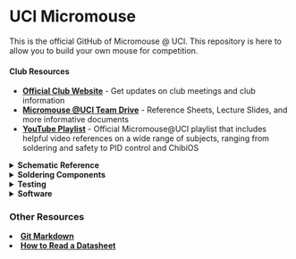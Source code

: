 # UCI Micromouse




This is the official GitHub of Micromouse @ UCI. This repository is here to allow you to build your own mouse for competition. 

#### Club Resources
 * [__Official Club Website__](https://micromouseuci.github.io/) - Get updates on club meetings and club information
 * [__Micromouse @UCI Team Drive__](https://drive.google.com/drive/folders/1fHwfOaCsH3-F_LZoAcfiGgn9cWiebsPj) - Reference Sheets, Lecture Slides, and more informative documents
 * [__YouTube Playlist__](https://www.youtube.com/playlist?list=PLTnmBeaLzeHIIcfAZqYvjoWuxOcVnpV9Z) - Official Micromouse@UCI playlist that includes helpful video references on a wide range of subjects, ranging from soldering and safety to PID control and ChibiOS
 
 
 <details>
 <summary><strong>Schematic Reference</strong></summary>
 <p>This is the schematic for Micromouse at UCI's PCB. The parts are listed below the image, with the labels in parentheses. Below the labels are further explanations of each circuit so that you can get an understanding of how each circuit works and why we included them in the PCB</p>
 <img src="https://github.com/micromouseuci/UCI-Micromouse/blob/master/images/Schematic.PNG">
 
* [__SN754410NE__](https://www.digikey.com/product-detail/en/texas-instruments/SN754410NE/296-9911-5-ND/380180) _(U2)_ - Motor driver, used to control the speed and direction of the two motors.
* [__Teensy 3.2__](https://www.pjrc.com/teensy/teensy31.html) _(U1)_- Processor, will run code.
* [__IR Emitters__]() _(D0-D3)_ - Send an IR signal, which will bounce off walls, allowing for the reciever to read. Each is connected to a digital pin on the Teensy, allowing them to individual turn on and off.
* [__IR Reciever__]() _(Q0-Q3)_ - Reads how strong the IR signal is, depending on the value it reads it is able to detect if there is a wall, and how may cells away it is.
* [__Pololu 3081__](https://www.pololu.com/product/3081) _(U5, U4)_ - Motor encoders, used to keep track of wheel rotations.
* [__LM1085 (3A)__](http://www.ti.com/product/LM1085) _(U3)_ - Voltage regulator, a LDO regulator that gives a 5V source from the LiPo. 3A version.
* [__Switch__](http://www.google.com/search?q=mechanical+keyboard+switch) _(SW1)_ - Any mechanical keyboard switch
* [__Buzzer__](https://www.amazon.com/BETAFPV-Terminals-Electronic-Continuous-12X9-5mm/dp/B073RH8TQK) _(BZ1)_ - ~5mm buzzer pin spacing, the small ones in the link fit.
* [__LEDs__](http://www.google.com/search?q=3528+smd+led) _(D4, D5)_ - Any 3528 sized led rated for at least 3.3v
* [__Voltage Regulator (Linear)__](https://www.digikey.com/product-detail/en/stmicroelectronics/LD1085V50/497-3436-5-ND/669220) - Used to step voltage down
* __1.8KΩ__ _(R1, R2, R3, R4)_ - Current limiting resistors for Receivers.
* __35Ω__ _(R5, R6, R7, R8)_ - Current limiting resistor for Recievers.
* __47kΩ__ _(R13, R14, R15, R16)_ - Pull Up resistor for switch. Value based on the LED bought. [Calculate](http://www.ohmslawcalculator.com/led-resistor-calculator)
* __1kΩ__ _(R9, R10, R11, R12)_ - Resistors for MOSFET gate

 <details>
 <summary><strong>Emitter/Receiver Pair Circuit</strong></summary>
 </details>
 
 <details>
 <summary><strong>Power Supply Circuit</strong></summary>
 </details>

 <details>
 <summary><strong>Motor Control Circuit</strong></summary>
 </details>

 <details>
 <summary><strong>Indicator Circuit</strong></summary>
 </details>

 </details>
 
 
<details>
 <summary><strong>Soldering Components</strong></summary>
 
 <ul><details><summary><strong>IR Emitters and Receivers</strong></summary>
  <br> <li>On the schematic, the IR Emitters are labeled as D0, D1, D2, and D3. Find the corresponding labels on the PCB. They should be at the front of the board</li>
  <li>Place the shorter end of the emitter in the positive throughole of the corresponding pad and the longer end through the negative side. For reference, the D0 pad is shown below.</li>
  <img src="https://github.com/micromouseuci/UCI-Micromouse/blob/master/images/emitter-receiver_holes.jpg" width=200 height=400>
  <li>After inserting the emitter all the way, bend the emitter's leads so that the emitter lines up parallel to the PCB AND it is centered on the emitter sillhouette on the PCB. You can now solder the emitter. </li>
  <li>Repeat the same process for the IR Receivers. The receivers are located right next to the emitters, and are labelled as Q0, Q1, Q2, and Q3. For the receivers, the short end is also the positive end</li>
  <li>When you're soldering the components, make sure that the LEDs line up with the sillhouettes as much as possible. In other words, the length of the leads above the PCB should be as short as possible. This will ensure that one receiver from one set will not have interference from an emitter of another set. </li>
  </details></ul>
 
 <ul><details><summary><strong>Motors and Encoders</strong></summary>
 <img src="https://github.com/micromouseuci/UCI-Micromouse/blob/master/images/motor_parts.jpg" width=200 height=300>
 <ul>The image above shows all the components you will need to install your motor to your PCB.</ul>
 <ul>The first step is to attach the JST connector (the wires) to the encoder. The encoder is the mini black circuit board with a connecter pin for the JST.</ul>
 <img src="https://github.com/micromouseuci/UCI-Micromouse/blob/master/images/encoders_jst.jpg" width=200 height=300>
 <ul>To solder the encoder to the motor, use the image below as a reference. Make sure the encoder is perfectly parallel to the back end of the motor; if the encoder is crooked, it may cause some additional problems. Cover those holes on the encoder with solder while also making sure that the motor pins are touching the solder. This way, the motor pins are electrically connected to the encoders through solder. Give a slight tug to the encoder to make sure that it is firmly attached to the motor and is not loose. If it is loose, re-solder the encoder until it fits perfectly.</ul>
 <img src="https://github.com/micromouseuci/UCI-Micromouse/blob/master/images/soldering_encoders.jpg" width=200 height=300>
 <ul>Finally, attach the magnet to the motor by inserting it through the mini shaft. The final product should look like the image below.  </ul>
 <img src="https://github.com/micromouseuci/UCI-Micromouse/blob/master/images/full_motor_installed.jpg" width=200 height=300>
 </details></ul>
 
 <ul><details>
 <summary><strong>Header Pins & Dip Socket</strong></summary>
 <ul>The header pins and dip socket are used for easy replacement of the Teensy and motor driver respectively in the event that they burn out. </ul>
 <ul>For the Teensy, you will need two 1x14 headers and one 1x5 header. Solder them on individually in the location shown below</ul>
 <img src="https://github.com/micromouseuci/UCI-Micromouse/blob/master/images/header-pins.jpg" width=200 height=300>
  </details></ul>
 
 <ul><details>
 <summary><strong>Voltage Regulator</strong></summary>
  </details></ul>
  
   <ul><details>
 <summary><strong>MOSFETs,Capacitors, and Resistors</strong></summary>
  </details></ul>
 
   <ul><details>
 <summary><strong>Switches</strong></summary>
  </details></ul>
  
  
</details>
 
<details>
<summary><strong>Testing</strong></summary>
 
 <ul><details><summary><strong>IR Sensors</strong></summary>
 
 
</details></ul>

<ul><details>
<summary><strong>Motors</strong></summary>
 
 
</details></ul>

</details>
 
<details>
<summary><strong>Software</strong></summary>

#### Interrupts

* Interrupts are needed to keep track of the wheels revolution. When the wheels position changes, the motor encoder will send a signal to the Teensy. A total of 12 signals will be sent per 1 revolution. Interrupts allow it so the Teensy can update values as soon as the encoder sends the signal (asynchronously). If the encoders were updated in the main loop theres a good chance for some signals to be missed, causing the revolution count to be inaccurate.   

* To add an interrupt run the [attatchInterrupt](https://www.arduino.cc/reference/en/language/functions/external-interrupts/attachinterrupt/) function in setup. Syntax is **attatchInterrupt(pin, func, mode)**. The second parameter specifies the function that gets executed when the interrupt is triggered. In our case we want to put in a function that will add to the count of an encoder variable. The third parameter specifies what will trigger the interrupt. For example "CHANGE" will make the interrupt trigger whenever the pin changes value, however, "FALLING" will make the interrupt trigger only when the pin goes from HIGH to LOW. Read link for more info.

#### Variables

* tickCount - Two variables, one for each motor. When interrupt its triggered, increment the tick count by 1.
* emitterState - One for each emitter. Stores the current state of the emitter

#### Functions

* readReciever() - One method for each reciever. Returns the value read by reciever
* setEmitterState(x) - One method for each emitter. Set the state of the emitter to on or off.
* getSwitchState() - Return the value of the switch
* runMotorTime(m, speed, sec) - Set specific motor at speed for given amount of seconds. Uses delay function to count time.
* runMotorRev(m, speed, rev) - Runs a specific motor at speed for given amount of revolutions. Uses the encoder varible to count revolutions.
* setLED(l, brightness) - Sets a specific led to a certian brightness.
* setBuzzer(strength) - Sets the buzzer to a given strength.

#### More Functions
* turnRight() - Use encoders and tickCounts of both motors to make a percise right turn
* turnLeft() - similar to turnRight()
* goForward() - Use encoders to go straight.
* turnAround() - turnRight * 2


</details>
 

### Other Resources

<li><a href="https://git-scm.com/book/en/v2" target="_blank"><strong>Git Markdown</strong></a></li>
<li><a href="https://www.sparkfun.com/tutorials/223" target="_blank"><strong>How to Read a Datasheet</strong></a></li>

 
 



